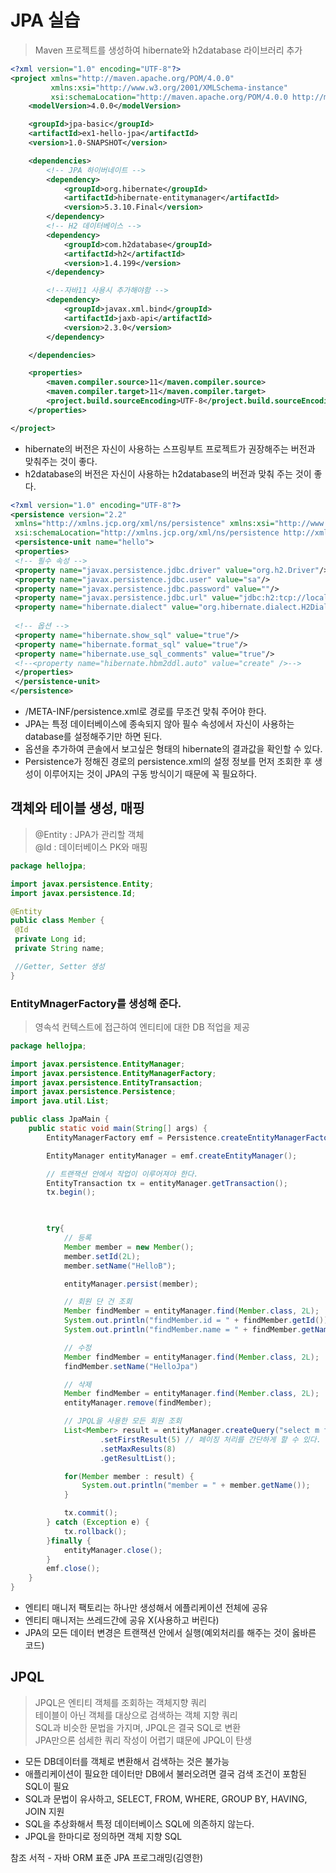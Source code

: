 # JPA 실습
> Maven 프로젝트를 생성하여 hibernate와 h2database 라이브러리 추가

```XML
<?xml version="1.0" encoding="UTF-8"?>
<project xmlns="http://maven.apache.org/POM/4.0.0"
         xmlns:xsi="http://www.w3.org/2001/XMLSchema-instance"
         xsi:schemaLocation="http://maven.apache.org/POM/4.0.0 http://maven.apache.org/xsd/maven-4.0.0.xsd">
    <modelVersion>4.0.0</modelVersion>

    <groupId>jpa-basic</groupId>
    <artifactId>ex1-hello-jpa</artifactId>
    <version>1.0-SNAPSHOT</version>

    <dependencies>
        <!-- JPA 하이버네이트 -->
        <dependency>
            <groupId>org.hibernate</groupId>
            <artifactId>hibernate-entitymanager</artifactId>
            <version>5.3.10.Final</version>
        </dependency>
        <!-- H2 데이터베이스 -->
        <dependency>
            <groupId>com.h2database</groupId>
            <artifactId>h2</artifactId>
            <version>1.4.199</version>
        </dependency>

        <!--자바11 사용시 추가해야함 -->
        <dependency>
            <groupId>javax.xml.bind</groupId>
            <artifactId>jaxb-api</artifactId>
            <version>2.3.0</version>
        </dependency>

    </dependencies>

    <properties>
        <maven.compiler.source>11</maven.compiler.source>
        <maven.compiler.target>11</maven.compiler.target>
        <project.build.sourceEncoding>UTF-8</project.build.sourceEncoding>
    </properties>

</project>
```
- hibernate의 버전은 자신이 사용하는 스프링부트 프로젝트가 권장해주는 버전과 맞춰주는 것이 좋다.
- h2database의 버전은 자신이 사용하는 h2database의 버전과 맞춰 주는 것이 좋다.


```XML
<?xml version="1.0" encoding="UTF-8"?> 
<persistence version="2.2" 
 xmlns="http://xmlns.jcp.org/xml/ns/persistence" xmlns:xsi="http://www.w3.org/2001/XMLSchema-instance" 
 xsi:schemaLocation="http://xmlns.jcp.org/xml/ns/persistence http://xmlns.jcp.org/xml/ns/persistence/persistence_2_2.xsd"> 
 <persistence-unit name="hello"> 
 <properties> 
 <!-- 필수 속성 --> 
 <property name="javax.persistence.jdbc.driver" value="org.h2.Driver"/> 
 <property name="javax.persistence.jdbc.user" value="sa"/> 
 <property name="javax.persistence.jdbc.password" value=""/> 
 <property name="javax.persistence.jdbc.url" value="jdbc:h2:tcp://localhost/~/test"/> 
 <property name="hibernate.dialect" value="org.hibernate.dialect.H2Dialect"/> 
 
 <!-- 옵션 --> 
 <property name="hibernate.show_sql" value="true"/> 
 <property name="hibernate.format_sql" value="true"/> 
 <property name="hibernate.use_sql_comments" value="true"/> 
 <!--<property name="hibernate.hbm2ddl.auto" value="create" />--> 
 </properties> 
 </persistence-unit> 
</persistence> 
```
- /META-INF/persistence.xml로 경로를 무조건 맞춰 주어야 한다.
- JPA는 특정 데이터베이스에 종속되지 않아 필수 속성에서 자신이 사용하는 database를 설정해주기만 하면 된다.
- 옵션을 추가하여 콘솔에서 보고싶은 형태의 hibernate의 결과값을 확인할 수 있다.
- Persistence가 정해진 경로의 persistence.xml의 설정 정보를 먼저 조회한 후 생성이 이루어지는 것이 JPA의 구동 방식이기 때문에 꼭 필요하다.

## 객체와 테이블 생성, 매핑
> @Entity : JPA가 관리할 객체  
> @Id : 데이터베이스 PK와 매핑
```JAVA
package hellojpa; 

import javax.persistence.Entity; 
import javax.persistence.Id; 

@Entity 
public class Member { 
 @Id 
 private Long id; 
 private String name; 

 //Getter, Setter 생성
}
```
### EntityMnagerFactory를 생성해 준다.
> 영속석 컨텍스트에 접근하여 엔티티에 대한 DB 적업을 제공
```JAVA
package hellojpa;

import javax.persistence.EntityManager;
import javax.persistence.EntityManagerFactory;
import javax.persistence.EntityTransaction;
import javax.persistence.Persistence;
import java.util.List;

public class JpaMain {
    public static void main(String[] args) {
        EntityManagerFactory emf = Persistence.createEntityManagerFactory("hello");

        EntityManager entityManager = emf.createEntityManager();

        // 트랜잭션 안에서 작업이 이루어져야 한다.
        EntityTransaction tx = entityManager.getTransaction();
        tx.begin();


       
        try{
            // 등록
            Member member = new Member();
            member.setId(2L);
            member.setName("HelloB");

            entityManager.persist(member);

            // 회원 단 건 조회
            Member findMember = entityManager.find(Member.class, 2L);
            System.out.println("findMember.id = " + findMember.getId());
            System.out.println("findMember.name = " + findMember.getName());

            // 수정
            Member findMember = entityManager.find(Member.class, 2L);
            findMember.setName("HelloJpa")

            // 삭제
            Member findMember = entityManager.find(Member.class, 2L);
            entityManager.remove(findMember);

            // JPQL을 사용한 모든 회원 조회
            List<Member> result = entityManager.createQuery("select m from Member as m", Member.class)
                    .setFirstResult(5) // 페이징 처리를 간단하게 할 수 있다.
                    .setMaxResults(8)
                    .getResultList();

            for(Member member : result) {
                System.out.println("member = " + member.getName());
            }

            tx.commit();
        } catch (Exception e) {
            tx.rollback();
        }finally {
            entityManager.close();
        }
        emf.close();
    }
}
```
- 엔티티 매니저 팩토리는 하나만 생성해서 에플리케이션 전체에 공유
- 엔티티 매니저는 쓰레드간에 공유 X(사용하고 버린다)
- JPA의 모든 데이터 변경은 트랜잭션 안에서 실행(예외처리를 해주는 것이 옳바른 코드)  

## JPQL
>JPQL은 엔티티 객체를 조회하는 객체지향 쿼리  
테이블이 아닌 객체를 대상으로 검색하는 객체 지향 쿼리  
SQL과 비슷한 문법을 가지며, JPQL은 결국 SQL로 변환  
JPA만으론 섬세한 쿼리 작성이 어렵기 떄문에 JPQL이 탄생  

- 모든 DB데이터를 객체로 변환해서 검색하는 것은 불가능
- 애플리케이션이 필요한 데이터만 DB에서 불러오려면 결국 검색 조건이 포함된 SQL이 필요
- SQL과 문법이 유사하고, SELECT, FROM, WHERE, GROUP BY, HAVING, JOIN 지원
- SQL을 추상화해서 특정 데이터베이스 SQL에 의존하지 않는다.
- JPQL을 한마디로 정의하면 객체 지향 SQL
  
참조 서적 - 자바 ORM 표준 JPA 프로그래밍(김영한)





